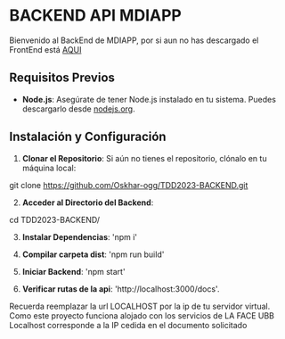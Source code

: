 # BACKEND API MDIAPP
Bienvenido al BackEnd de MDIAPP, por si aun no has descargado el FrontEnd está [AQUI](https://github.com/Oskhar-ogg/TDD2023-1)

## Requisitos Previos

- **Node.js**: Asegúrate de tener Node.js instalado en tu sistema. Puedes descargarlo desde [nodejs.org](https://nodejs.org/).

## Instalación y Configuración

1. **Clonar el Repositorio**: Si aún no tienes el repositorio, clónalo en tu máquina local:

git clone https://github.com/Oskhar-ogg/TDD2023-BACKEND.git
 
2. **Acceder al Directorio del Backend**:

cd TDD2023-BACKEND/

3. **Instalar Dependencias**:
'npm i'

4. **Compilar carpeta dist**:
   'npm run build'

5. **Iniciar Backend**:
   'npm start'

6. **Verificar rutas de la api**:
   'http://localhost:3000/docs'.

Recuerda reemplazar la url LOCALHOST por la ip de tu servidor virtual.
Como este proyecto funciona alojado con los servicios de LA FACE UBB
Localhost corresponde a la IP cedida en el documento solicitado
   


